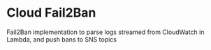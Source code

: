 # Cloud Fail2Ban
Fail2Ban implementation to parse logs streamed from CloudWatch in Lambda, and push bans to SNS topics
